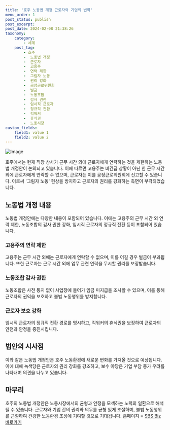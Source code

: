 ```yaml
---
title: '호주 노동법 개정 근로자와 기업의 변화'
menu_order: 1
post_status: publish
post_excerpt: 
post_date: 2024-02-08 21:38:26
taxonomy:
    category:
        - 세계
    post_tag:
        - 호주
        -  노동법 개정
        -  근로자
        -  고용주
        -  연락 제한
        -  그림자 노동
        -  권리 강화
        -  공정근로위원회
        -  벌금
        -  노동조합
        -  감사 권한
        -  임시직 근로자
        -  정규직 전환
        -  긱워커
        -  휴식권
        -  노동시장
custom_fields:
    field1: value 1
    field2: value 2
---
```


![Image](https://imgnews.pstatic.net/image/374/2024/02/08/0000369971_001_20240208210707064.jpg?type=w647)

호주에서는 현재 직장 상사가 근무 시간 외에 근로자에게 연락하는 것을 제한하는 노동법 개정안이 논의되고 있습니다. 이에 따르면 고용주는 비긴급 상황이 아닌 한 근무 시간 외에 근로자에게 연락할 수 없으며, 근로자는 이를 공정근로위원회에 신고할 수 있습니다. 이로써 '그림자 노동' 현상을 방지하고 근로자의 권리를 강화하는 측면이 부각되었습니다.
## 노동법 개정 내용
노동법 개정안에는 다양한 내용이 포함되어 있습니다. 이에는 고용주의 근무 시간 외 연락 제한, 노동조합의 감사 권한 강화, 임시직 근로자의 정규직 전환 등이 포함되어 있습니다.
### 고용주의 연락 제한
고용주는 근무 시간 외에는 근로자에게 연락할 수 없으며, 이를 어길 경우 벌금이 부과됩니다. 또한 근로자는 근무 시간 외에 업무 관련 연락을 무시할 권리를 보장받습니다.
### 노동조합 감사 권한
노동조합은 사전 통지 없이 사업장에 들어가 임금 미지급을 조사할 수 있으며, 이를 통해 근로자의 권익을 보호하고 불법 노동행위를 방지합니다.
### 근로자 보호 강화
임시직 근로자의 정규직 전환 경로를 명시하고, 긱워커의 휴식권을 보장하여 근로자의 안전과 안정을 증진시킵니다.
## 법안의 시사점
이와 같은 노동법 개정안은 호주 노동환경에 새로운 변화를 가져올 것으로 예상됩니다. 이에 대해 녹색당은 근로자의 권리 강화를 강조하고, 보수 야당은 기업 부담 증가 우려를 나타내며 의견을 나누고 있습니다.
## 마무리
호주의 노동법 개정안은 노동시장에서의 균형과 안정을 모색하는 노력의 일환으로 해석될 수 있습니다. 근로자와 기업 간의 권리와 의무를 균형 있게 조절하며, 불법 노동행위를 근절하여 건강한 노동환경 조성에 기여할 것으로 기대됩니다.
홈페이지 = [SBS Biz 바로가기](https://url.kr/9pghjn)

